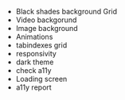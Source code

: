 * Black shades background Grid
* Video backgorund
* Image background
* Animations
* tabindexes grid
* responsivity
* dark theme
* check a11y
* Loading screen
* a11y report